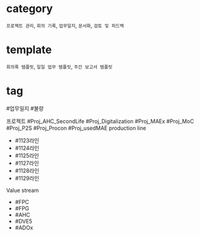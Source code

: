 
# category
`프로젝트 관리`, `회의 기록`, `업무일지`, `문서화`, `검토 및 피드백`

# template
`회의록 템플릿`, `일일 업무 템플릿`, `주간 보고서 템플릿`

# tag


#업무일지
#불량


프로젝트
#Proj_AHC_SecondLife
#Proj_Digitalization
#Proj_MAEx
#Proj_MoC 
#Proj_P2S 
#Proj_Procon
#Proj_usedMAE
production line
- #1123라인 
- #1124라인
- #1125라인 
- #1127라인 
- #1128라인 
- #1129라인

Value stream
- #FPC
- #FPG
- #AHC 
- #DVE5
- #ADOx
